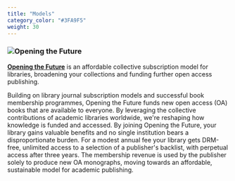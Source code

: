 ```yaml
---
title: "Models"
category_color: "#3FA9F5"
weight: 30
---
```


### ![Opening the Future](/logos/obf.png)

**[Opening the Future](https://www.openingthefuture.net/)** is an affordable collective subscription model for libraries, broadening your collections and funding further open access publishing.

Building on library journal subscription models and successful book membership programmes, Opening the Future funds new open access (OA) books that are available to everyone. By leveraging the collective contributions of academic libraries worldwide, we're reshaping how knowledge is funded and accessed. By joining Opening the Future, your library gains valuable benefits and no single institution bears a disproportionate burden. For a modest annual fee your library gets DRM-free, unlimited access to a selection of a publisher's backlist, with perpetual access after three years. The membership revenue is used by the publisher solely to produce new OA monographs, moving towards an affordable, sustainable model for academic publishing.